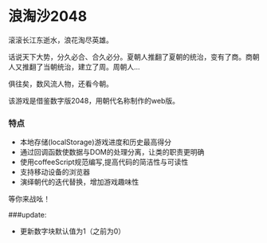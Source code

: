 # 浪淘沙2048

滚滚长江东逝水，浪花淘尽英雄。    

话说天下大势，分久必合、合久必分。夏朝人推翻了夏朝的统治，变有了商。商朝人又推翻了当朝统治，建立了周。周朝人...

俱往矣，数风流人物，还看今朝。

该游戏是借鉴数字版2048，用朝代名称制作的web版。

### 特点
- 本地存储(localStorage)游戏进度和历史最高得分
- 通过回调函数使数据与DOM的处理分离，让类的职责更明确
- 使用coffeeScript规范编写,提高代码的简洁性与可读性
- 支持移动设备的浏览器
- 演绎朝代的迭代替换，增加游戏趣味性

等你来战吆！

###update:
- 更新数字块默认值为1（之前为0）
